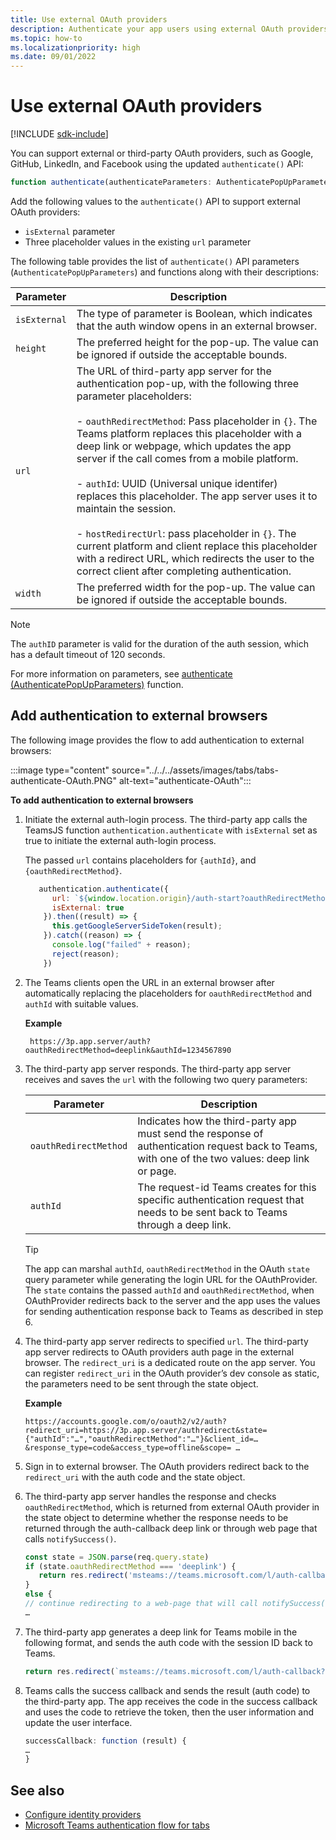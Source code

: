 ```yaml
---
title: Use external OAuth providers  
description: Authenticate your app users using external OAuth providers and learn how to add it to external browser.
ms.topic: how-to
ms.localizationpriority: high
ms.date: 09/01/2022
---
```


# Use external OAuth providers

[!INCLUDE [sdk-include](~/includes/sdk-include.md)]

You can support external or third-party OAuth providers, such as Google, GitHub, LinkedIn, and Facebook using the updated `authenticate()` API:

```JavaScript
function authenticate(authenticateParameters: AuthenticatePopUpParameters): Promise<string>
```

Add the following values to the `authenticate()` API to support external OAuth providers:

* `isExternal` parameter
* Three placeholder values in the existing `url` parameter

The following table provides the list of `authenticate()` API parameters (`AuthenticatePopUpParameters`) and functions along with their descriptions:

| Parameter| Description|
| --- | --- |
|`isExternal` | The type of parameter is Boolean, which indicates that the auth window opens in an external browser.|
|`height` |The preferred height for the pop-up. The value can be ignored if outside the acceptable bounds.|
|`url`  <br>|The URL of third-party app server for the authentication pop-up, with the following three parameter placeholders:</br> <br> - `oauthRedirectMethod`: Pass placeholder in `{}`. The Teams platform replaces this placeholder with a deep link or webpage, which updates the app server if the call comes from a mobile platform.</br> <br> - `authId`: UUID (Universal unique identifer) replaces this placeholder. The app server uses it to maintain the session.</br> <br> - `hostRedirectUrl`: pass placeholder in `{}`. The current platform and client replace this placeholder with a redirect URL, which redirects the user to the correct client after completing authentication. </br>|
|`width`|The preferred width for the pop-up. The value can be ignored if outside the acceptable bounds.|

>[!NOTE]
> The `authID` parameter is valid for the duration of the auth session, which has a default timeout of 120 seconds.

For more information on parameters, see [authenticate (AuthenticatePopUpParameters)](/javascript/api/@microsoft/teams-js/authentication#@microsoft-teams-js-authentication-authenticate) function.

## Add authentication to external browsers

The following image provides the flow to add authentication to external browsers:

 :::image type="content" source="../../../assets/images/tabs/tabs-authenticate-OAuth.PNG" alt-text="authenticate-OAuth":::

**To add authentication to external browsers**

1. Initiate the external auth-login process. The third-party app calls the TeamsJS function `authentication.authenticate` with `isExternal` set as true to initiate the external auth-login process.

   The passed `url` contains placeholders for `{authId}`, and `{oauthRedirectMethod}`.  

    ```JavaScript
       authentication.authenticate({
          url: `${window.location.origin}/auth-start?oauthRedirectMethod={oauthRedirectMethod}&authId={authId}&hostRedirectUrl=${url}&googleId=${googleId}`,
          isExternal: true
        }).then((result) => {
          this.getGoogleServerSideToken(result);
        }).catch((reason) => {
          console.log("failed" + reason);
          reject(reason);
        })
    ```

1. The Teams clients open the URL in an external browser after automatically replacing the placeholders for `oauthRedirectMethod` and `authId` with suitable values.

   **Example**

   ```http
    https://3p.app.server/auth?oauthRedirectMethod=deeplink&authId=1234567890 
   ```

1. The third-party app server responds. The third-party app server receives and saves the `url` with the following two query parameters:

   | Parameter | Description|
   | --- | --- |
   | `oauthRedirectMethod` |Indicates how the third-party app must send the response of authentication request back to Teams, with one of the two values: deep link or page.|
   |`authId` | The request-id Teams creates for this specific authentication request that needs to be sent back to Teams through a deep link.|

    > [!TIP]
    > The app can marshal `authId`, `oauthRedirectMethod` in the OAuth `state` query parameter while generating the login URL for the OAuthProvider. The `state` contains the passed `authId` and `oauthRedirectMethod`, when OAuthProvider redirects back to the server and the app uses the values for sending authentication response back to Teams as described in step 6.

1. The third-party app server redirects to specified `url`. The third-party app server redirects to OAuth providers auth page in the external browser. The `redirect_uri` is a dedicated route on the app server. You can register `redirect_uri` in the OAuth provider’s dev console as static, the parameters need to be sent through the state object.

   **Example**

    ```http
    https://accounts.google.com/o/oauth2/v2/auth?redirect_uri=https://3p.app.server/authredirect&state={"authId":"…","oauthRedirectMethod":"…"}&client_id=…    &response_type=code&access_type=offline&scope= … 
    ```

1. Sign in to external browser. The OAuth providers redirect back to the `redirect_uri` with the auth code and the state object.

1. The third-party app server handles the response and checks `oauthRedirectMethod`, which is returned from external OAuth provider in the state object to determine whether the response needs to be returned through the auth-callback deep link or through web page that calls `notifySuccess()`.

      ```JavaScript
      const state = JSON.parse(req.query.state)
      if (state.oauthRedirectMethod === 'deeplink') {
         return res.redirect('msteams://teams.microsoft.com/l/auth-callback?authId=${state.authId}&result=${req.query.code}')
      }
      else {
      // continue redirecting to a web-page that will call notifySuccess() – usually this method is used in Teams-Web
      …
      ```

1. The third-party app generates a deep link for Teams mobile in the following format, and sends the auth code with the session ID back to Teams.

   ```JavaScript
   return res.redirect(`msteams://teams.microsoft.com/l/auth-callback?authId=${state.authId}&result=${req.query.code}`)
   ```

1. Teams calls the success callback and sends the result (auth code) to the third-party app. The app receives the code in the success callback and uses the code to retrieve the token, then the user information and update the user interface.

      ```JavaScript
      successCallback: function (result) { 
      … 
      } 
      ```

## See also

* [Configure identity providers](~/concepts/authentication/authentication.md)
* [Microsoft Teams authentication flow for tabs](auth-flow-tab.md)
